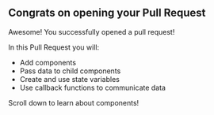 ## Congrats on opening your Pull Request

Awesome! You successfully opened a pull request!

In this Pull Request you will:

- Add components
- Pass data to child components
- Create and use state variables
- Use callback functions to communicate data

Scroll down to learn about components!
